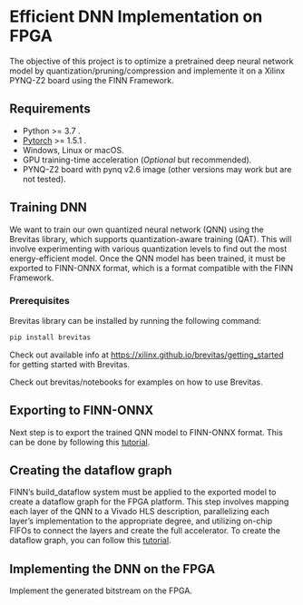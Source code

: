 # Efficient DNN Implementation on FPGA

The objective of this project is to optimize a pretrained deep neural network model by quantization/pruning/compression and implemente it on a Xilinx PYNQ-Z2 board using the FINN Framework.

## Requirements

* Python >= 3.7 .
* [Pytorch](https://pytorch.org) >= 1.5.1 .
* Windows, Linux or macOS.
* GPU training-time acceleration (*Optional* but recommended).
* PYNQ-Z2 board with pynq v2.6 image (other versions may work but are not tested).

## Training DNN

We want to  train our own quantized neural network (QNN) using the Brevitas library, which supports quantization-aware training (QAT). This will involve experimenting with various quantization levels to find out the most energy-efficient model. Once the QNN model has been trained, it must be exported to FINN-ONNX format, which is a format compatible with the FINN Framework.

### Prerequisites
Brevitas library can be installed by running the following command:

```bash
pip install brevitas
```

Check out available info at https://xilinx.github.io/brevitas/getting_started for getting started with Brevitas.

Check out brevitas/notebooks for examples on how to use Brevitas.

## Exporting to FINN-ONNX

Next step is to export the trained QNN model to FINN-ONNX format. This can be done by following this [tutorial](https://github.com/Xilinx/finn/blob/main/notebooks/basics/1_brevitas_network_import.ipynb).

## Creating the dataflow graph

FINN’s build_dataflow system must be applied to the exported model to create a dataflow graph for the FPGA platform. This step involves mapping each layer of the QNN to a Vivado HLS description, parallelizing each layer’s implementation to the appropriate degree, and utilizing on-chip FIFOs to connect the layers and create the full accelerator.
To create the dataflow graph, you can follow this [tutorial](https://github.com/Xilinx/finn/blob/main/notebooks/end2end_example/cybersecurity/3-build-accelerator-with-finn.ipynb).

## Implementing the DNN on the FPGA

Implement the generated bitstream on the FPGA.